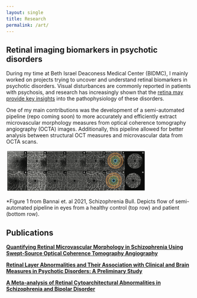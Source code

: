 ```yaml
---
layout: single
title: Research
permalink: /art/
---
```


## Retinal imaging biomarkers in psychotic disorders
During my time at Beth Israel Deaconess Medical Center (BIDMC), I mainly worked on projects trying to uncover and understand retinal biomarkers in
psychotic disorders. Visual disturbances are commonly reported in patients with psychosis, and research has increasingly shown that the [retina may provide key insights](https://academic.oup.com/schizophreniabulletin/article/47/3/577/6144974#google_vignette) into the pathophysiology of these disorders. 

One of my main contributions was the development of a semi-automated pipeline (repo coming soon) to more accurately and efficiently extract microvascular
morphology measures from optical coherence tomography angiography (OCTA) images. Additionally, this pipeline allowed for better analysis between structural
OCT measures and microvascular data from OCTA scans. 

<p float="middle">
  <img src="../assets/octa-pipeline-fig.png" width="75%" />
</p>
*Figure 1 from Bannai et. al 2021, Schizophrenia Bull. Depicts flow of semi-automated pipeline in eyes from a healthy control (top row) and patient (bottom row).

## Publications
[**Quantifying Retinal Microvascular Morphology in Schizophrenia Using Swept-Source Optical Coherence Tomography Angiography**](https://dbannai.github.io/files/2021-09-23-ss-octa-ret.pdf)

[**Retinal Layer Abnormalities and Their Association with Clinical and Brain Measures in Psychotic Disorders: A Preliminary Study**](https://dbannai.github.io/files/2020-02-27-ret-structural-prelim.pdf)

[**A Meta-analysis of Retinal Cytoarchitectural Abnormalities in Schizophrenia and Bipolar Disorder**](https://dbannai.github.io/files/2019-05-21-meta-analysis-sz-bd.pdf)
